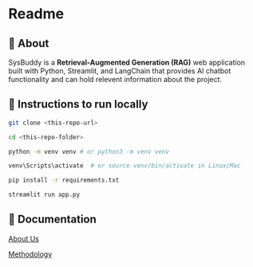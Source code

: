 # Readme

## 🧠 About

SysBuddy is a **Retrieval-Augmented Generation (RAG)** web application built with Python, Streamlit, and LangChain that provides AI chatbot functionality and can hold relevent information about the project.

## 🚀 Instructions to run locally  

```bash
git clone <this-repo-url>

cd <this-repo-folder>

python -m venv venv # or python3 -m venv venv

venv\Scripts\activate  # or source venv/bin/activate in Linux/Mac

pip install -r requirements.txt

streamlit run app.py
```

## 📄 Documentation

[About Us](https://raw.githubusercontent.com/POS-Hackers/AI-Champions-Capstone-Project-2025/main/docs/about_us.pdf)

[Methodology](https://raw.githubusercontent.com/POS-Hackers/AI-Champions-Capstone-Project-2025/main/docs/methodology.pdf)
